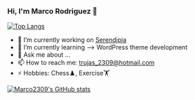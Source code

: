 ### Hi, I'm Marco Rodriguez 👋

[![Top Langs](https://github-readme-stats.vercel.app/api/top-langs/?username=Marco2309&layout=compact&theme=tokyonight)](https://github.com/anuraghazra/github-readme-stats)

- 🔭 I’m currently working on [Serendipia](https://serendipia.digital/)
- 🌱 I’m currently learning --> WordPress theme development
- 💬 Ask me about ...
- 📫 How to reach me: trujas_2309@hotmail.com
- ⚡ Hobbies: Chess♟️, Exercise🏋️

[![Marco2309's GitHub stats](https://github-readme-stats.vercel.app/api?username=Marco2309&show_icons=true&count_private=true&show_icons=true&include_all_commits=true&theme=tokyonight&hide=stars,issues)](https://github.com/anuraghazra/github-readme-stats)
